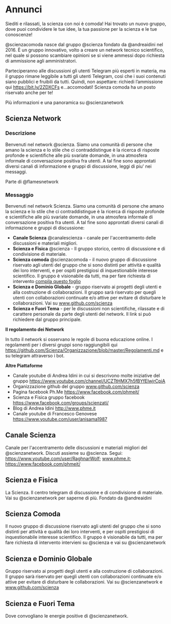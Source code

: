 # Annunci

Siediti e rilassati, la scienza con noi è comoda! 
Hai trovato un nuovo gruppo, dove puoi condividere  le tue idee, la tua passione per la scienza e le tue conoscenze!

@scienzacomoda nasce dal gruppo @scienza fondato da @andreaidini nel 2016. È un gruppo innovativo, volto a creare un network tecnico scientifico, nel quale si possono scambiare opinioni se si viene ammessi dopo richiesta di ammissione agli amministratori. 

Parteciperanno alle discussioni gli utenti Telegram più esperti in materia, ma il gruppo rimane leggibile a tutti gli utenti Telegram, così che i suoi contenuti siano pubblici e fruibili da tutti.
Quindi, non aspettare: richiedi l’ammissione qui https://bit.ly/2ZDXCFs e...accomodati! Scienza comoda ha un posto riservato anche per te!

Più informazioni e una panoramica su @scienzanetwork

## Scienza Network

### Descrizione
Benvenuti nel network @scienza. Siamo una comunità di persone che amano la scienza e lo stile che ci contraddistingue è la ricerca di risposte profonde e scientifiche alle più svariate domande, in una atmosfera informale di conversazione positiva fra utenti. A tal fine sono approntati diversi canali di informazione e gruppi di discussione, leggi di piu' nei messaggi.

Parte di @flamesnetwork

### Messaggio

Benvenuti nel network Scienza. Siamo una comunità di persone che amano la scienza e lo stile che ci contraddistingue è la ricerca di risposte profonde e scientifiche alle più svariate domande, in una atmosfera informale di conversazione positiva fra utenti. A tal fine sono approntati diversi canali di informazione e gruppi di discussione:

- **Canale Scienza** @canalescienza - canale per l'accentramento delle discussioni e materiali migliori.
- **Scienza e Fisica** @scienza - Il gruppo storico, centro di discussione e di condivisione di materiale. 
- **Scienza comoda** @scienzacomoda - il nuovo gruppo di discussione riservato agli utenti del gruppo che si sono distinti per attività e qualità dei loro interventi, e per ospiti prestigiosi di inquestionabile interesse scientifico. Il gruppo è visionabile da tutti, ma per fare richiesta di intervento [compila questo foglio](https://bit.ly/2ZDXCFs)
- **Scienza e Dominio Globale** - gruppo riservato ai progetti degli utenti e alla costruzione di collaborazioni. Il gruppo sarà riservato per quegli utenti con collaborazioni continuate e/o attive per evitare di disturbare le collaborazioni. Vai su www.github.com/scienza
- **Scienza e Fuori Tema** - per le discussioni non scientifiche, rilassate e di carattere personale da parte degli utenti del network. Il link si può richiedere dal gruppo principale.

**Il regolamento dei Network**

In tutto il network si osservano le regole di buona educazione online. I regolamenti per i diversi gruppi sono raggiungibili qui https://github.com/Scienza/Organizzazione/blob/master/Regolamenti.md e su telegram attraverso i bot.

**Altre Piattaforme**

- Canale youtube di Andrea Idini in cui si descrivono molte iniziative del gruppo https://www.youtube.com/channel/UCZTtHMX7h5fBYfEIwjrCpiA
- Organizzazione github del gruppo www.github.com/scienza
- Pagina facebook Ph.Me https://www.facebook.com/phmeit/ 
- Scienza e Fisica gruppo facebook https://www.facebook.com/groups/scienzati/
- Blog di Andrea Idini http://www.phme.it
- Canale youtube di Francesco Genovese https://www.youtube.com/user/anisama1987

## Canale Scienza

Canale per l'accentramento delle discussioni e materiali migliori del @scienzanetwork. Discuti assieme su @scienza. Segui: https://www.youtube.com/user/RaghnarWolf; www.phme.it; https://www.facebook.com/phmeit/

## Scienza e Fisica 

La Scienza. Il centro telegram di discussione e di condivisione di materiale. Vai su @scienzanetwork per saperne di più.
Fondato da @andreaidini

## Scienza Comoda

Il nuovo gruppo di discussione riservato agli utenti del gruppo che si sono distinti per attività e qualità dei loro interventi, e per ospiti prestigiosi di inquestionabile interesse scientifico. Il gruppo è visionabile da tutti, ma per fare richiesta di intervento intervieni su @scienza e vai su @scienzanetwork

## Scienza e Dominio Globale

Gruppo riservato ai progetti degli utenti e alla costruzione di collaborazioni. Il gruppo sarà riservato per quegli utenti con collaborazioni continuate e/o attive per evitare di disturbare le collaborazioni. Vai su @scienzanetwork e www.github.com/scienza

## Scienza e Fuori Tema

Dove convogliano le energie positive di @scienzanetwork.
